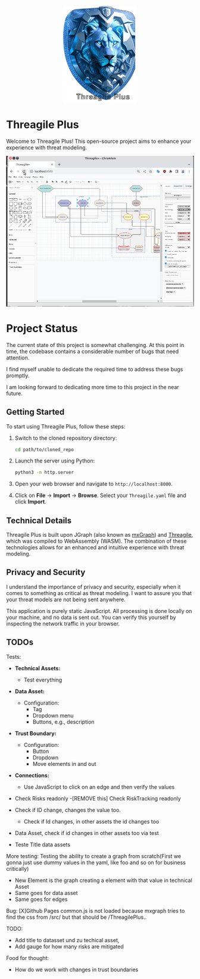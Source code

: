 <p align="center">
  <img src="./images/logo.png" alt="Threagile Plus Logo" width="200">
</p>


# Threagile Plus

Welcome to Threagile Plus! This open-source project aims to enhance your experience with threat modeling.

![showcase](finished.gif)

# Project Status

The current state of this project is somewhat challenging. At this point in time, the codebase contains a considerable number of bugs that need attention.

I find myself unable to dedicate the required time to address these bugs promptly. 

I am looking forward to dedicating more time to this project in the near future.

## Getting Started

To start using Threagile Plus, follow these steps:

1. Switch to the cloned repository directory:
    ```bash
    cd path/to/cloned_repo
    ```
2. Launch the server using Python:
    ```bash
    python3 -m http.server
    ```
3. Open your web browser and navigate to `http://localhost:8000`.

4. Click on **File** -> **Import** -> **Browse**. Select your `Threagile.yaml` file and click **Import**.

## Technical Details

Threagile Plus is built upon JGraph (also known as [mxGraph](https://github.com/jgraph/mxgraph)) and [Threagile](https://github.com/Threagile/threagile), which was compiled to WebAssembly (WASM). The combination of these technologies allows for an enhanced and intuitive experience with threat modeling.

## Privacy and Security

I understand the importance of privacy and security, especially when it comes to something as critical as threat modeling. I want to assure you that your threat models are not being sent anywhere. 

This application is purely static JavaScript. All processing is done locally on your machine, and no data is sent out. You can verify this yourself by inspecting the network traffic in your browser.


## TODOs
Tests:
- **Technical Assets:**
  - Test everything
- **Data Asset:**
  - Configuration:
    - Tag
    - Dropdown menu
    - Buttons, e.g., description

- **Trust Boundary:**
  - Configuration:
    - Button
    - Dropdown
    - Move elements in and out

- **Connections:**
  - Use JavaScript to click on an edge and then verify the values

  
- Check Risks readonly
-[REMOVE this] Check RiskTracking readonly
- Check if ID change, changes the value too.
     - Check if Id changes, in other assets the id changes too
- Data Asset, check if id changes in other assets too via test
- Teste Title data assets 

More testing:
Testing the ability to create a graph from scratch(First we gonna just use dummy values in the yaml, like foo and so on for business critically)
- New Element is the graph creating a element with that value in technical Asset
- Same goes for data asset
- Same goes for edges



Bug:
 [X]Github Pages common.js is not loaded because mxgraph tries to find the css from /src/ but that should be /ThreagilePlus.. 

TODO:
- Add title to datasset und zu techical asset,
- Add gauge for how many risks are mitigated

Food for thought:
- How do we work with changes in trust boundaries
